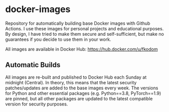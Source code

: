 # docker-images
Repository for automatically building base Docker images with Github Actions.  I use these images for personal projects and educational purposes.  By design, I have tried to make them secure and self-sufficient, but make no guarantees if you decide to use them in your work.

All images are available in Docker Hub: https://hub.docker.com/u/fkodom

## Automatic Builds

All images are re-built and published to Docker Hub each Sunday at midnight (Central).  In theory, this means that the latest security patches/updates are added to the base images every week.  The versions for Python and other essential packages (e.g. Python==3.8, PyTorch==1.9) are pinned, but all other packages are updated to the latest compatible version for security purposes.
